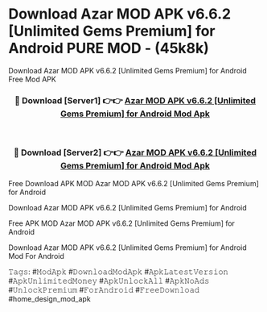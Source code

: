 # Download Azar MOD APK v6.6.2 [Unlimited Gems Premium] for Android PURE MOD - (45k8k)
Download Azar MOD APK v6.6.2 [Unlimited Gems Premium] for Android Free Mod APK

<div align="center">
<h3>🔴 Download [Server1] 👉👉 <a href="https://apk-comot.site?title=Azar_MOD_APK_v6.6.2_[Unlimited_Gems_Premium]_for_Android">Azar MOD APK v6.6.2 [Unlimited Gems Premium] for Android Mod Apk</a></h3><br>

<h3>🔴 Download [Server2] 👉👉 <a href="https://apk-comot.site?title=Azar_MOD_APK_v6.6.2_[Unlimited_Gems_Premium]_for_Android">Azar MOD APK v6.6.2 [Unlimited Gems Premium] for Android Mod Apk</a></h3>
</div>


Free Download APK MOD Azar MOD APK v6.6.2 [Unlimited Gems Premium] for Android

Download Azar MOD APK v6.6.2 [Unlimited Gems Premium] for Android 

Free APK MOD Azar MOD APK v6.6.2 [Unlimited Gems Premium] for Android 

Download Azar MOD APK v6.6.2 [Unlimited Gems Premium] for Android Mod For Android

𝚃𝚊𝚐𝚜: #𝙼𝚘𝚍𝙰𝚙𝚔 #𝙳𝚘𝚠𝚗𝚕𝚘𝚊𝚍𝙼𝚘𝚍𝙰𝚙𝚔 #𝙰𝚙𝚔𝙻𝚊𝚝𝚎𝚜𝚝𝚅𝚎𝚛𝚜𝚒𝚘𝚗 #𝙰𝚙𝚔𝚄𝚗𝚕𝚒𝚖𝚒𝚝𝚎𝚍𝙼𝚘𝚗𝚎𝚢 #𝙰𝚙𝚔𝚄𝚗𝚕𝚘𝚌𝚔𝙰𝚕𝚕 #𝙰𝚙𝚔𝙽𝚘𝙰𝚍𝚜 #𝚄𝚗𝚕𝚘𝚌𝚔𝙿𝚛𝚎𝚖𝚒𝚞𝚖 #𝙵𝚘𝚛𝙰𝚗𝚍𝚛𝚘𝚒𝚍 #𝙵𝚛𝚎𝚎𝙳𝚘𝚠𝚗𝚕𝚘𝚊𝚍 #home_design_mod_apk